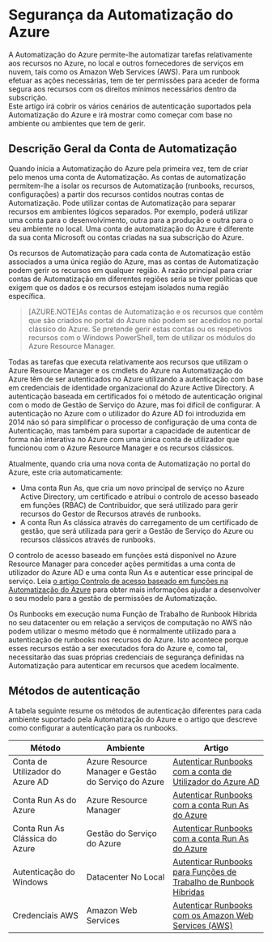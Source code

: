 <properties
   pageTitle="O que é a Segurança de Automatização do Azure | Microsoft Azure"
   description="Este artigo fornece uma descrição geral da segurança de automatização e os métodos de autenticação diferentes disponíveis para as Contas de Automatização na Automatização do Azure."
   services="automation"
   documentationCenter=""
   authors="MGoedtel"
   manager="jwhit"
   editor="tysonn"
   keywords="segurança da automatização, automatização segura" />
<tags
   ms.service="automation"
   ms.devlang="na"
   ms.topic="get-started-article"
   ms.tgt_pltfrm="na"
   ms.workload="infrastructure-services"
   ms.date="07/29/2016"
   ms.author="magoedte" />


# Segurança da Automatização do Azure
A Automatização do Azure permite-lhe automatizar tarefas relativamente aos recursos no Azure, no local e outros fornecedores de serviços em nuvem, tais como os Amazon Web Services (AWS).  Para um runbook efetuar as ações necessárias, tem de ter permissões para aceder de forma segura aos recursos com os direitos mínimos necessários dentro da subscrição.  
Este artigo irá cobrir os vários cenários de autenticação suportados pela Automatização do Azure e irá mostrar como começar com base no ambiente ou ambientes que tem de gerir.  

## Descrição Geral da Conta de Automatização
Quando inicia a Automatização do Azure pela primeira vez, tem de criar pelo menos uma conta de Automatização. As contas de automatização permitem-lhe a isolar os recursos de Automatização (runbooks, recursos, configurações) a partir dos recursos contidos noutras contas de Automatização. Pode utilizar contas de Automatização para separar recursos em ambientes lógicos separados. Por exemplo, poderá utilizar uma conta para o desenvolvimento, outra para a produção e outra para o seu ambiente no local.  Uma conta de automatização do Azure é diferente da sua conta Microsoft ou contas criadas na sua subscrição do Azure.

Os recursos de Automatização para cada conta de Automatização estão associados a uma única região do Azure, mas as contas de Automatização podem gerir os recursos em qualquer região. A razão principal para criar contas de Automatização em diferentes regiões seria se tiver políticas que exigem que os dados e os recursos estejam isolados numa região específica.

>[AZURE.NOTE]As contas de Automatização e os recursos que contêm que são criados no portal do Azure não podem ser acedidos no portal clássico do Azure. Se pretende gerir estas contas ou os respetivos recursos com o Windows PowerShell, tem de utilizar os módulos do Azure Resource Manager.

Todas as tarefas que executa relativamente aos recursos que utilizam o Azure Resource Manager e os cmdlets do Azure na Automatização do Azure têm de ser autenticados no Azure utilizando a autenticação com base em credenciais de identidade organizacional do Azure Active Directory.  A autenticação baseada em certificados foi o método de autenticação original com o modo de Gestão de Serviço do Azure, mas foi difícil de configurar.  A autenticação no Azure com o utilizador do Azure AD foi introduzida em 2014 não só para simplificar o processo de configuração de uma conta de Autenticação, mas também para suportar a capacidade de autenticar de forma não interativa no Azure com uma única conta de utilizador que funcionou com o Azure Resource Manager e os recursos clássicos.   

Atualmente, quando cria uma nova conta de Automatização no portal do Azure, este cria automaticamente:

-  Uma conta Run As, que cria um novo principal de serviço no Azure Active Directory, um certificado e atribui o controlo de acesso baseado em funções (RBAC) de Contribuidor, que será utilizado para gerir recursos do Gestor de Recursos através de runbooks.
-  A conta Run As clássica através do carregamento de um certificado de gestão, que será utilizada para gerir a Gestão de Serviço do Azure ou recursos clássicos através de runbooks.  

O controlo de acesso baseado em funções está disponível no Azure Resource Manager para conceder ações permitidas a uma conta de utilizador do Azure AD e uma conta Run As e autenticar esse principal de serviço.  Leia [o artigo Controlo de acesso baseado em funções na Automatização do Azure](../automation/automation-role-based-access-control.md) para obter mais informações ajudar a desenvolver o seu modelo para a gestão de permissões de Automatização.  

Os Runbooks em execução numa Função de Trabalho de Runbook Híbrida no seu datacenter ou em relação a serviços de computação no AWS não podem utilizar o mesmo método que é normalmente utilizado para a autenticação de runbooks nos recursos do Azure.  Isto acontece porque esses recursos estão a ser executados fora do Azure e, como tal, necessitarão das suas próprias credenciais de segurança definidas na Automatização para autenticar em recursos que acedem localmente.  

## Métodos de autenticação

A tabela seguinte resume os métodos de autenticação diferentes para cada ambiente suportado pela Automatização do Azure e o artigo que descreve como configurar a autenticação para os runbooks.

Método  |  Ambiente  | Artigo
----------|----------|----------
Conta de Utilizador do Azure AD | Azure Resource Manager e Gestão do Serviço do Azure | [Autenticar Runbooks com a conta de Utilizador do Azure AD](../automation/automation-sec-configure-aduser-account.md)
Conta Run As do Azure | Azure Resource Manager | [Autenticar Runbooks com a conta Run As do Azure](../automation/automation-sec-configure-azure-runas-account.md)
Conta Run As Clássica do Azure | Gestão do Serviço do Azure | [Autenticar Runbooks com a conta Run As do Azure](../automation/automation-sec-configure-azure-runas-account.md)
Autenticação do Windows | Datacenter No Local | [Autenticar Runbooks para Funções de Trabalho de Runbook Híbridas](../automation/automation-hybrid-runbook-worker.md)
Credenciais AWS | Amazon Web Services | [Autenticar Runbooks com os Amazon Web Services (AWS)](../automation/automation-sec-configure-aws-account.md)






<!--HONumber=Sep16_HO3-->


